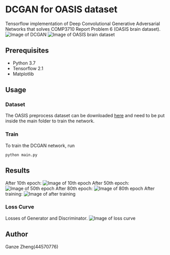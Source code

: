 # DCGAN for OASIS dataset

Tensorflow implementation of Deep Convolutional Generative Adversarial Networks that solves COMP3710 Report Problem 6 (OASIS brain dataset).
![Image of DCGAN](https://gluon.mxnet.io/_images/dcgan.png)
![Image of OASIS brain dataset](sample_images/Original_Images.png)
## Prerequisites
* Python 3.7
* Tensorflow 2.1
* Matplotlib

## Usage
### Dataset
The OASIS preprocess dataset can be downloaded [here](https://cloudstor.aarnet.edu.au/plus/s/n5aZ4XX1WBKp6HZ) and need to be put inside the main folder to train the network.
### Train
To train the DCGAN network, run

    python main.py


## Results
After 10th epoch:
![Image of 10th epoch](sample_images/image_at_epoch_0010.png)
After 50th epoch:
![Image of 50th epoch](sample_images/image_at_epoch_0050.png)
After 80th epoch:
![Image of 80th epoch](sample_images/image_at_epoch_0080.png)
After training:
![Image of after training](sample_images/Examples.png)

### Loss Curve
Losses of Generator and Discriminator.
![Image of loss curve](sample_images/Loss_Curve.png)

## Author
Ganze Zheng(44570776)
